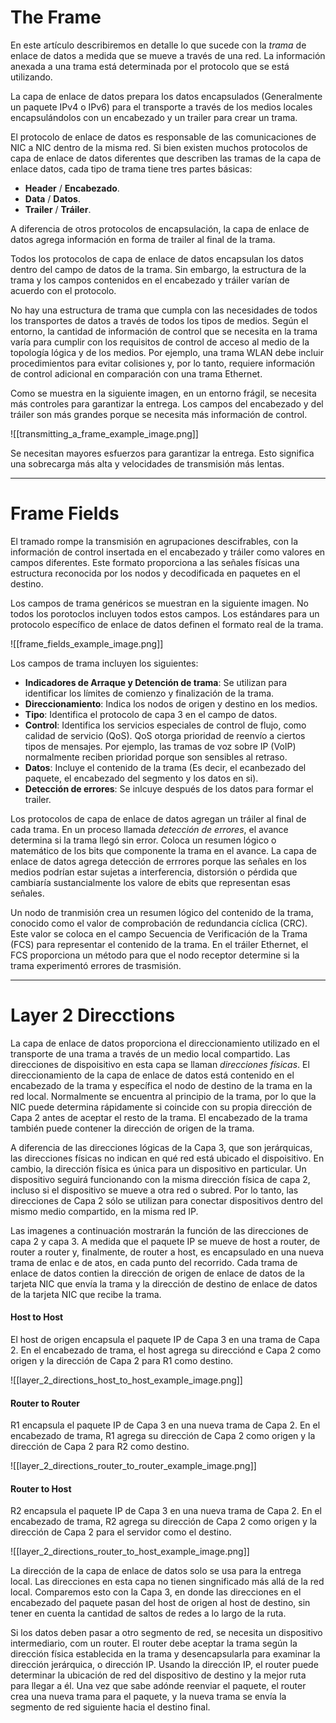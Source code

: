 # The Frame

En este artículo describiremos en detalle lo que sucede con la *trama* de enlace de datos a medida que se mueve a través de una red. La información anexada a una trama está determinada por el protocolo que se está utilizando.

La capa de enlace de datos prepara los datos encapsulados (Generalmente un paquete IPv4 o IPv6) para el transporte a través de los medios locales encapsulándolos con un encabezado y un trailer para crear un trama.

El protocolo de enlace de datos es responsable de las comunicaciones de NIC a NIC dentro de la misma red. Si bien existen muchos protocolos de capa de enlace de datos diferentes que describen las tramas de la capa de enlace datos, cada tipo de trama tiene tres partes básicas:

- **Header** / **Encabezado**.
- **Data** / **Datos**.
- **Trailer** / **Tráiler**.

A diferencia de otros protocolos de encapsulación, la capa de enlace de datos agrega información en forma de trailer al final de la trama. 

Todos los protocolos de capa de enlace de datos encapsulan los datos dentro del campo de datos de la trama. Sin embargo, la estructura de la trama y los campos contenidos en el encabezado y tráiler varían de acuerdo con el protocolo.

No hay una estructura de trama que cumpla con las necesidades de todos los transportes de datos a través de todos los tipos de medios. Según el entorno, la cantidad de información de control que se necesita en la trama varía para cumplir con los requisitos de control de acceso al medio de la topología lógica y de los medios. Por ejemplo, una trama WLAN debe incluir procedimientos para evitar colisiones y, por lo tanto, requiere información de control adicional en comparación con una trama Ethernet.

Como se muestra en la siguiente imagen, en un entorno frágil, se necesita más controles para garantizar la entrega. Los campos del encabezado y del tráiler son más grandes porque se necesita más información de control.

![[transmitting_a_frame_example_image.png]]

Se necesitan mayores esfuerzos para garantizar la entrega. Esto significa una sobrecarga más alta y velocidades de transmisión más lentas.

----
# Frame Fields

El tramado rompe la transmisión en agrupaciones descifrables, con la información de control insertada en el encabezado y tráiler como valores en campos diferentes. Este formato proporciona a las señales físicas una estructura reconocida por los nodos y decodificada en paquetes en el destino.

Los campos de trama genéricos se muestran en la siguiente imagen. No todos los porotoclos incluyen todos estos campos. Los estándares para un protocolo específico de enlace de datos definen el formato real de la trama.

![[frame_fields_example_image.png]]

Los campos de trama incluyen los siguientes:

- **Indicadores de Arraque y Detención de trama**: Se utilizan para identificar los límites de comienzo y finalización de la trama.
- **Direccionamiento**: Indica los nodos de origen y destino en los medios.
- **Tipo**: Identifica el protocolo de capa 3 en el campo de datos.
- **Control**: Identifica los servicios especiales de control de flujo, como calidad de servicio (QoS). QoS otorga prioridad de reenvío a ciertos tipos de mensajes. Por ejemplo, las tramas de voz sobre IP (VoIP) normalmente reciben prioridad porque son sensibles al retraso.
- **Datos**: Incluye el contenido de la trama (Es decir, el ecanbezado del paquete, el encabezado del segmento y los datos en si). 
- **Detección de errores**: Se inlcuye después de los datos para formar el trailer.

Los protocolos de capa de enlace de datos agregan un tráiler al final de cada trama. En un proceso llamada *detección de errores*, el avance determina si la trama llegó sin error. Coloca un resumen lógico o matemático de los bits que componente la trama en el avance. La capa de enlace de datos agrega detección de errrores porque las señales en los medios podrían estar sujetas a interferencia, distorsión o pérdida que cambiaría sustancialmente los valore de ebits que representan esas señales.

Un nodo de tranmisión crea un resumen lógico del contenido de la trama, conocido como el valor de comprobación de redundancia cíclica (CRC). Este valor se coloca en el campo Secuencia de Verificación de la Trama (FCS) para representar el contenido de la trama. En el tráiler Ethernet, el FCS proporciona un método para que el nodo receptor determine si la trama experimentó errores de trasmisión.

----
# Layer 2 Direcctions

La capa de enlace de datos proporciona el direccionamiento utilizado en el transporte de una trama a través de un medio local compartido. Las direcciones de dispoisitivo en esta capa se llaman *direcciones físicas*. El direccionamiento de la capa de enlace de datos está contenido en el encabezado de la trama y específica el nodo de destino de la trama en la red local. Normalmente se encuentra al principio de la trama, por lo que la NIC puede determina rápidamente si coincide con su propia dirección de Capa 2 antes de aceptar el resto de la trama. El encabezado de la trama también puede contener la dirección de origen de la trama.

A diferencia de las direcciones lógicas de la Capa 3, que son jerárquicas, las direcciones físicas no indican en qué red está ubicado el dispoisitivo. En cambio, la dirección física es única para un dispositivo en particular. Un dispositivo seguirá funcionando con la misma dirección física de capa 2, incluso si el dispositivo se mueve a otra red o subred. Por lo tanto, las direcciones de Capa 2 sólo se utilizan para conectar dispositivos dentro del mismo medio compartido, en la misma red IP.

Las imagenes a continuación mostrarán la función de las direcciones de capa 2 y capa 3. A medida que el paquete IP se mueve de host a router, de router a router y, finalmente, de router a host, es encapsulado en una nueva trama de enlac e de atos, en cada punto del recorrido. Cada trama de enlace de datos contien la dirección de origen de enlace de datos de la tarjeta NIC que envía la trama y la dirección de destino de enlace de datos de la tarjeta NIC que recibe la trama.
#### Host to Host

El host de origen encapsula el paquete IP de Capa 3 en una trama de Capa 2. En el encabezado de trama, el host agrega su direcciónd e Capa 2 como origen y la dirección de Capa 2 para R1 como destino.

![[layer_2_directions_host_to_host_example_image.png]]
#### Router to Router

R1 encapsula el paquete IP de Capa 3 en una nueva trama de Capa 2. En el encabezado de trama, R1 agrega su dirección de Capa 2 como origen y la dirección de Capa 2 para R2 como destino.

![[layer_2_directions_router_to_router_example_image.png]]
#### Router to Host

R2 encapsula el paquete IP de Capa 3 en una nueva trama de Capa 2. En el encabezado de trama, R2 agrega su dirección de Capa 2 como origen y la dirección de Capa 2 para el servidor como el destino.

![[layer_2_directions_router_to_host_example_image.png]]

La dirección de la capa de enlace de datos solo se usa para la entrega local. Las direcciones en esta capa no tienen singnificado más allá de la red local. Comparemos esto con la Capa 3, en donde las direcciones en el encabezado del paquete pasan del host de origen al host de destino, sin tener en cuenta la cantidad de saltos de redes a lo largo de la ruta.

Si los datos deben pasar a otro segmento de red, se necesita un dispositivo intermediario, com un router. El router debe aceptar la trama según la dirección física establecida en la trama y desencapsularla para examinar la dirección jerárquica, o dirección IP. Usando la dirección IP, el router puede determinar la ubicación de red del dispositivo de destino y la mejor ruta para llegar a él. Una vez que sabe adónde reenviar el paquete, el router crea una nueva trama para el paquete, y la nueva trama se envía la segmento de red siguiente hacia el destino final.